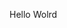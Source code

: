 Hello Wolrd



























































































































































































































































































































































































































































































































































































































































































































































































































































































































































































































































































































































































































































































































































































































































































































































































































































































































































































































































































































































































































































































































































































































































































































































































































































































































































































































































































































































































































































































































































































































































































































































































































































































































































































































































































































































































































































































































































































































































































































































































































































































































































































































































































































































